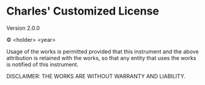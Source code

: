 # Charles' Customized License

Version 2.0.0

© \<holder\> \<year\>

Usage of the works is permitted provided that this
instrument and the above attribution is retained 
with the works, so that any entity that uses the
works is notified of this instrument.

DISCLAIMER: THE WORKS ARE WITHOUT WARRANTY AND LIABILITY.
